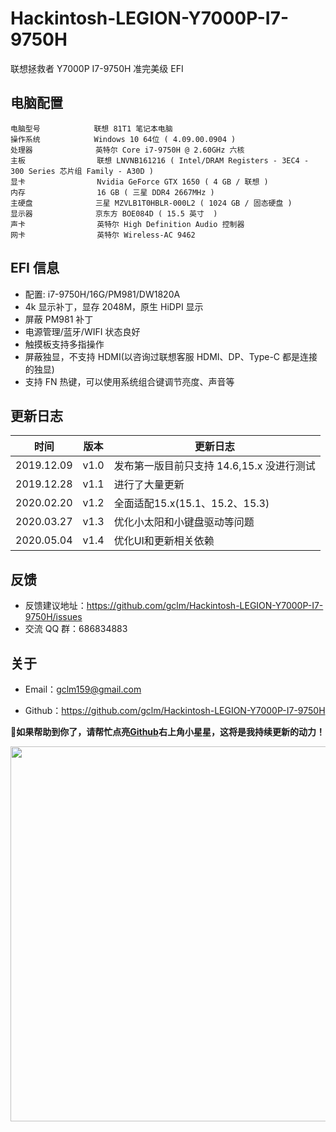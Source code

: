 # Hackintosh-LEGION-Y7000P-I7-9750H

联想拯救者 Y7000P I7-9750H 准完美级 EFI

## 电脑配置

```
电脑型号            联想 81T1 笔记本电脑
操作系统            Windows 10 64位 ( 4.09.00.0904 )
处理器              英特尔 Core i7-9750H @ 2.60GHz 六核
主板                联想 LNVNB161216 ( Intel/DRAM Registers - 3EC4 - 300 Series 芯片组 Family - A30D )
显卡                Nvidia GeForce GTX 1650 ( 4 GB / 联想 )
内存                16 GB ( 三星 DDR4 2667MHz )
主硬盘              三星 MZVLB1T0HBLR-000L2 ( 1024 GB / 固态硬盘 )
显示器              京东方 BOE084D ( 15.5 英寸  )
声卡                英特尔 High Definition Audio 控制器
网卡                英特尔 Wireless-AC 9462
```

## EFI 信息

- 配置: i7-9750H/16G/PM981/DW1820A
- 4k 显示补丁，显存 2048M，原生 HiDPI 显示
- 屏蔽 PM981 补丁
- 电源管理/蓝牙/WIFI 状态良好
- 触摸板支持多指操作
- 屏蔽独显，不支持 HDMI(以咨询过联想客服 HDMI、DP、Type-C 都是连接的独显)
- 支持 FN 热键，可以使用系统组合键调节亮度、声音等

## 更新日志

| 时间       | 版本 | 更新日志                                  |
| ---------- | ---- | ----------------------------------------- |
| 2019.12.09 | v1.0 | 发布第一版目前只支持 14.6,15.x 没进行测试 |
| 2019.12.28 | v1.1 | 进行了大量更新                            |
| 2020.02.20 | v1.2 | 全面适配15.x(15.1、15.2、15.3)            |
| 2020.03.27 | v1.3 | 优化小太阳和小键盘驱动等问题              |
| 2020.05.04 | v1.4 | 优化UI和更新相关依赖                      |

## 反馈

- 反馈建议地址：<https://github.com/gclm/Hackintosh-LEGION-Y7000P-I7-9750H/issues>
- 交流 QQ 群：686834883

## 关于

- Email：[gclm159@gmail.com](mailto:gclm159@gmail.com)

- Github：<https://github.com/gclm/Hackintosh-LEGION-Y7000P-I7-9750H>

**📣如果帮助到你了，请帮忙点亮[Github](https://github.com/gclm/Hackintosh-LEGION-Y7000P-I7-9750H)右上角小星星，这将是我持续更新的动力！**

<img src='https://cdn.jsdelivr.net/gh/gclm/images@master/20191230923363Du7so.jpg' width="600px" />

